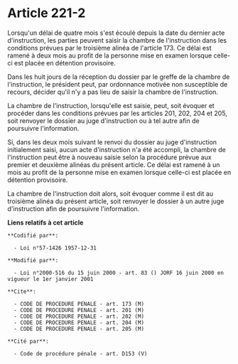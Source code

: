 # Article 221-2

Lorsqu'un délai de quatre mois s'est écoulé depuis la date du dernier acte d'instruction, les parties peuvent saisir la
chambre de l'instruction dans les conditions prévues par le troisième alinéa de l'article 173. Ce délai est ramené à deux
mois au profit de la personne mise en examen lorsque celle-ci est placée en détention provisoire.

Dans les huit jours de la réception du dossier par le greffe de la chambre de l'instruction, le président peut, par
ordonnance motivée non susceptible de recours, décider qu'il n'y a pas lieu de saisir la chambre de l'instruction.

La chambre de l'instruction, lorsqu'elle est saisie, peut, soit évoquer et procéder dans les conditions prévues par les
articles 201, 202, 204 et 205, soit renvoyer le dossier au juge d'instruction ou à tel autre afin de poursuivre
l'information.

Si, dans les deux mois suivant le renvoi du dossier au juge d'instruction initialement saisi, aucun acte d'instruction n'a
été accompli, la chambre de l'instruction peut être à nouveau saisie selon la procédure prévue aux premier et deuxième
alinéas du présent article. Ce délai est ramené à un mois au profit de la personne mise en examen lorsque celle-ci est placée
en détention provisoire.

La chambre de l'instruction doit alors, soit évoquer comme il est dit au troisième alinéa du présent article, soit renvoyer
le dossier à un autre juge d'instruction afin de poursuivre l'information.

**Liens relatifs à cet article**

	**Codifié par**:

	  - Loi n°57-1426 1957-12-31

	**Modifié par**:

	  - Loi n°2000-516 du 15 juin 2000 - art. 83 () JORF 16 juin 2000 en vigueur le 1er janvier 2001

	**Cite**:

	  - CODE DE PROCEDURE PENALE - art. 173 (M)
	  - CODE DE PROCEDURE PENALE - art. 201 (M)
	  - CODE DE PROCEDURE PENALE - art. 202 (M)
	  - CODE DE PROCEDURE PENALE - art. 204 (M)
	  - CODE DE PROCEDURE PENALE - art. 205 (M)

	**Cité par**:

	  - Code de procédure pénale - art. D153 (V)
